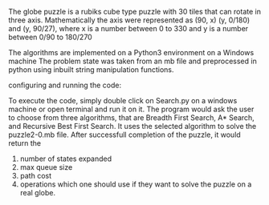 The globe puzzle is a rubiks cube type puzzle with 30 tiles that can rotate in three axis.
Mathematically the axis were represented as (90, x) (y, 0/180) and (y, 90/27), where x is a number between 0 to 330 and y is a number between 0/90 to 180/270

The algorithms are implemented on a Python3 environment on a Windows machine
The problem state was taken from an mb file and preprocessed in python using inbuilt string manipulation functions.

configuring and running the code:

To execute the code, simply double click on Search.py on a windows machine or open terminal and run it on it.
The program would ask the user to choose from three algorithms, that are Breadth First Search, A* Search, and Recursive Best First Search.
It uses the selected algorithm to solve the puzzle2-0.mb file.
After successfull completion of the puzzle, it would return the 
1. number of states expanded
2. max queue size
3. path cost
4. operations which one should use if they want to solve the puzzle on a real globe.